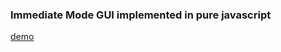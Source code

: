 ### Immediate Mode GUI implemented in pure javascript  
[demo](https://htmlpreview.github.io/?https://github.com/he110world/imgui/master/index.html)
